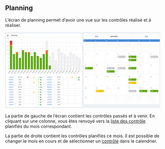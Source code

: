 ## Planning

L’écran de planning permet d’avoir une vue sur les contrôles réalisé et à réaliser.

[![Screenshot](images/cal.png)](images/cal.png)

La partie de gauche de l’écran contient les contrôles passés et à venir. En cliquant sur une colonne,
vous êtes renvoyé vers la [liste des contrôle](controls.fr.md/#list) planifiés du mois correspondant.


La partie de droite contient les contrôles planifiés ce mois. Il est possible de changer le mois en cours et de sélectionner
un [contrôle](controls.fr.md/#show) dans le calendrier.
